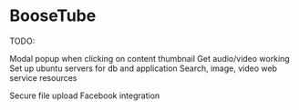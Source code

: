 BooseTube
=========

TODO:

Modal popup when clicking on content thumbnail
Get audio/video working
Set up ubuntu servers for db and application
Search, image, video web service resources

Secure file upload
Facebook integration
